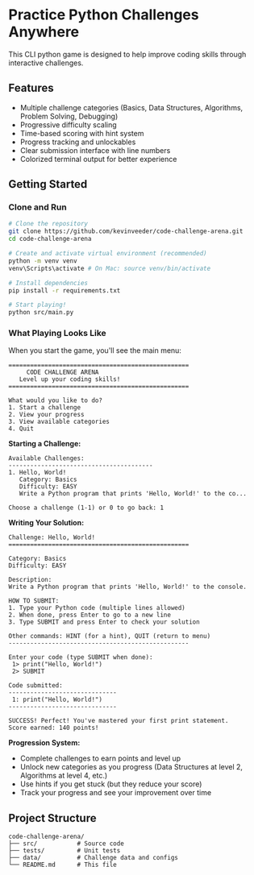 # Practice Python Challenges Anywhere

This CLI python game is designed to help improve coding skills through interactive challenges.

## Features

- Multiple challenge categories (Basics, Data Structures, Algorithms, Problem Solving, Debugging)
- Progressive difficulty scaling
- Time-based scoring with hint system
- Progress tracking and unlockables
- Clear submission interface with line numbers
- Colorized terminal output for better experience

## Getting Started

### Clone and Run

```bash
# Clone the repository
git clone https://github.com/kevinveeder/code-challenge-arena.git
cd code-challenge-arena

# Create and activate virtual environment (recommended)
python -m venv venv
venv\Scripts\activate # On Mac: source venv/bin/activate

# Install dependencies
pip install -r requirements.txt

# Start playing!
python src/main.py
```

### What Playing Looks Like

When you start the game, you'll see the main menu:

```
==================================================
     CODE CHALLENGE ARENA
   Level up your coding skills!
==================================================

What would you like to do?
1. Start a challenge
2. View your progress
3. View available categories
4. Quit
```

**Starting a Challenge:**
```
Available Challenges:
----------------------------------------
1. Hello, World!
   Category: Basics
   Difficulty: EASY
   Write a Python program that prints 'Hello, World!' to the co...

Choose a challenge (1-1) or 0 to go back: 1
```

**Writing Your Solution:**
```
Challenge: Hello, World!
==================================================

Category: Basics
Difficulty: EASY

Description:
Write a Python program that prints 'Hello, World!' to the console.

HOW TO SUBMIT:
1. Type your Python code (multiple lines allowed)
2. When done, press Enter to go to a new line
3. Type SUBMIT and press Enter to check your solution

Other commands: HINT (for a hint), QUIT (return to menu)
--------------------------------------------------

Enter your code (type SUBMIT when done):
 1> print("Hello, World!")
 2> SUBMIT

Code submitted:
------------------------------
 1: print("Hello, World!")
------------------------------

SUCCESS! Perfect! You've mastered your first print statement.
Score earned: 140 points!
```

**Progression System:**
- Complete challenges to earn points and level up
- Unlock new categories as you progress (Data Structures at level 2, Algorithms at level 4, etc.)
- Use hints if you get stuck (but they reduce your score)
- Track your progress and see your improvement over time

## Project Structure

```
code-challenge-arena/
├── src/           # Source code
├── tests/         # Unit tests
├── data/          # Challenge data and configs
└── README.md      # This file
```
